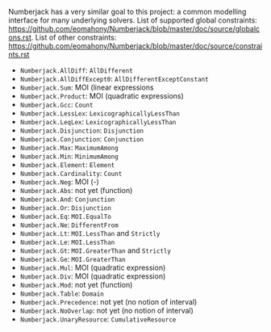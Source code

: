 Numberjack has a very similar goal to this project: a common modelling interface for many underlying solvers. List of supported global constraints: https://github.com/eomahony/Numberjack/blob/master/doc/source/globalcons.rst. List of other constraints: https://github.com/eomahony/Numberjack/blob/master/doc/source/constraints.rst

* `Numberjack.AllDiff`: `AllDifferent`
* `Numberjack.AllDiffExcept0`: `AllDifferentExceptConstant`
* `Numberjack.Sum`: MOI (linear expressions
* `Numberjack.Product`: MOI (quadratic expressions)
* `Numberjack.Gcc`: `Count`
* `Numberjack.LessLex`: `LexicographicallyLessThan`
* `Numberjack.LeqLex`: `LexicographicallyLessThan`
* `Numberjack.Disjunction`: `Disjunction`
* `Numberjack.Conjunction`: `Conjunction`
* `Numberjack.Max`: `MaximumAmong`
* `Numberjack.Min`: `MinimumAmong`
* `Numberjack.Element`: `Element`
* `Numberjack.Cardinality`: `Count`
* `Numberjack.Neg`: MOI (-)
* `Numberjack.Abs`: not yet (function)
* `Numberjack.And`: `Conjunction`
* `Numberjack.Or`: `Disjunction`
* `Numberjack.Eq`: `MOI.EqualTo`
* `Numberjack.Ne`: `DifferentFrom`
* `Numberjack.Lt`: `MOI.LessThan` and `Strictly`
* `Numberjack.Le`: `MOI.LessThan`
* `Numberjack.Gt`: `MOI.GreaterThan` and `Strictly`
* `Numberjack.Ge`: `MOI.GreaterThan`
* `Numberjack.Mul`: MOI (quadratic expression)
* `Numberjack.Div`: MOI (quadratic expression)
* `Numberjack.Mod`: not yet (function)
* `Numberjack.Table`: `Domain`
* `Numberjack.Precedence`: not yet (no notion of interval)
* `Numberjack.NoOverlap`: not yet (no notion of interval)
* `Numberjack.UnaryResource`: `CumulativeResource`
